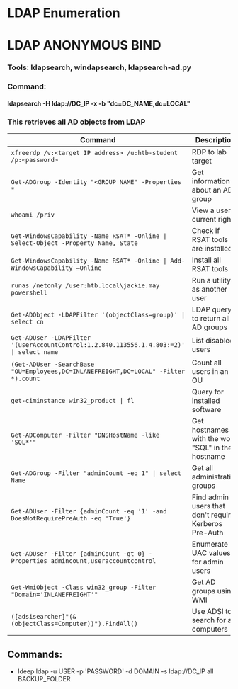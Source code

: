 # LDAP Enumeration

# LDAP ANONYMOUS BIND

### Tools: ldapsearch, windapsearch, ldapsearch-ad.py

### Command:

#### ldapsearch -H ldap://DC\_IP -x -b "dc=DC\_NAME,dc=LOCAL"

### This retrieves all AD objects from LDAP

| **Command**                                                                              | **Description**                                       |
| ---------------------------------------------------------------------------------------- | ----------------------------------------------------- |
| `xfreerdp /v:<target IP address> /u:htb-student /p:<password>`                           | RDP to lab target                                     |
|  `Get-ADGroup -Identity "<GROUP NAME" -Properties *`                                     | Get information about an AD group                     |
| `whoami /priv`                                                                           | View a user's current rights                          |
| `Get-WindowsCapability -Name RSAT* -Online \| Select-Object -Property Name, State`       | Check if RSAT tools are installed                     |
| `Get-WindowsCapability -Name RSAT* -Online \| Add-WindowsCapability –Online`             | Install all RSAT tools                                |
| `runas /netonly /user:htb.local\jackie.may powershell`                                   | Run a utility as another user                         |
| `Get-ADObject -LDAPFilter '(objectClass=group)' \| select cn`                            | LDAP query to return all AD groups                    |
| `Get-ADUser -LDAPFilter '(userAccountControl:1.2.840.113556.1.4.803:=2)' \| select name` | List disabled users                                   |
| `(Get-ADUser -SearchBase "OU=Employees,DC=INLANEFREIGHT,DC=LOCAL" -Filter *).count`      | Count all users in an OU                              |
| `get-ciminstance win32_product \| fl`                                                    | Query for installed software                          |
| `Get-ADComputer -Filter "DNSHostName -like 'SQL*'"`                                      | Get hostnames with the word "SQL" in their hostname   |
| `Get-ADGroup -Filter "adminCount -eq 1" \| select Name`                                  | Get all administrative groups                         |
| `Get-ADUser -Filter {adminCount -eq '1' -and DoesNotRequirePreAuth -eq 'True'}`          | Find admin users that don't require Kerberos Pre-Auth |
| `Get-ADUser -Filter {adminCount -gt 0} -Properties admincount,useraccountcontrol`        | Enumerate UAC values for admin users                  |
| `Get-WmiObject -Class win32_group -Filter "Domain='INLANEFREIGHT'"`                      | Get AD groups using WMI                               |
| `([adsisearcher]"(&(objectClass=Computer))").FindAll()`                                  | Use ADSI to search for all computers                  |


## Commands:

 - ldeep ldap -u USER -p 'PASSWORD' -d DOMAIN -s ldap://DC_IP all BACKUP_FOLDER
